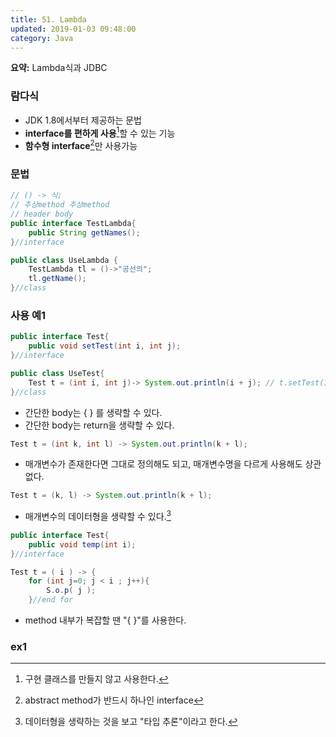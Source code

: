 ```yaml
---
title: 51. Lambda
updated: 2019-01-03 09:48:00
category: Java
---
```


**요약:** Lambda식과 JDBC

<div class="divider"></div>

### 람다식
- JDK 1.8에서부터 제공하는 문법 
- **interface를 편하게 사용**[^1]할 수 있는 기능
- **함수형 interface**[^2]만 사용가능

### 문법
```java
// () -> 식;
// 추상method 추상method
// header body
public interface TestLambda{
    public String getNames();
}//interface

public class UseLambda {
    TestLambda tl = ()->"공선의";
    tl.getName(); 
}//class
```

### 사용 예1
```java
public interface Test{
    public void setTest(int i, int j);
}//interface

public class UseTest{
    Test t = (int i, int j)-> System.out.println(i + j); // t.setTest(10, 20);
}//class
```
- 간단한 body는 { } 를 생략할 수 있다. 
- 간단한 body는 return을 생략할 수 있다. 

```java
Test t = (int k, int l) -> System.out.println(k + l);
```
- 매개변수가 존재한다면 그대로 정의해도 되고, 매개변수명을 다르게 사용해도 상관없다.

```java
Test t = (k, l) -> System.out.println(k + l);
```
- 매개변수의 데이터형을 생략할 수 있다.[^3]

```java
public interface Test{
    public void temp(int i);
}//interface

Test t = ( i ) -> {
    for (int j=0; j < i ; j++){
        S.o.p( j );
    }//end for
```
- method 내부가 복잡할 땐 "{ }"를 사용한다.

### ex1
[^1]: 구현 클래스를 만들지 않고 사용한다.
[^2]: abstract method가 반드시 하나인 interface
[^3]: 데이터형을 생략하는 것을 보고 "타입 추론"이라고 한다.